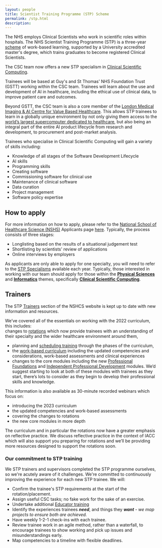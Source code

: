 ```yaml
---
layout: people
title: Scientist Training Programme (STP) Scheme
permalink: /stp.html
description:
---
```


The NHS employs Clinical Scientists who work in scientific roles within hospitals. The NHS Scientist Training Programme 
(STP) is a three-year [scheme](https://nshcs.hee.nhs.uk/programmes/stp/) of work-based learning, supported by a 
University accredited master's degree, which trains graduates to become registered Clinical Scientists.

The CSC team now offers a new STP specialism in [Clinical Scientific Computing](https://nshcs.hee.nhs.uk/healthcare-science/healthcare-science-specialisms-explained/informatics/clinical-scientific-computing/). 

Trainees will be based at Guy's and St Thomas' NHS Foundation Trust (GSTT) working within the CSC team. Trainees will 
learn about the use and development of AI in healthcare, including the ethical use of clinical data, to improve patient care and outcomes.

Beyond GSTT, the CSC team is also a core member of the [London Medical Imaging & AI Centre for Value Based Healthcare](https://www.aicentre.co.uk/). 
This allows STP trainees to learn in a globally unique environment by not only giving them access to the 
[world’s largest supercomputer dedicated to healthcare](https://www.aicentre.co.uk/news-and-events/news/helping-build-uks-most-powerful-supercomputer-ai-healthcare), but also being an integral part of the entire AI product lifecycle from research and development, to procurement and post-market analysis.

Trainees who specialise in Clinical Scientific Computing will gain a variety of skills including: 
- Knowledge of all stages of the Software Development Lifecycle
- AI skills
- Programming skills
- Creating software
- Commissioning software for clinical use
- Maintenance of clinical software
- Data curation
- Project management
- Software policy expertise

## How to apply

For more information on how to apply, please refer to the 
[National School of Healthcare Science (NSHS)](http://nshcs.hee.nhs.uk/) Applicants page 
[here](https://nshcs.hee.nhs.uk/programmes/stp/applicants/). Typically, the process consists of three stages:

- Longlisting based on the results of a situational judgement test
- Shortlisting by scientists' review of applications
- Online interviews by employers

As applicants are only able to apply for one specialty, you will need to refer to the [STP Specialisms](https://nshcs.hee.nhs.uk/programmes/stp/applicants/stp-specialisms/) 
available each year. Typically, those interested in working with our team should apply for those within the 
**[Physical Sciences](https://nshcs.hee.nhs.uk/healthcare-science/healthcare-science-specialisms-explained/physical-sciences/)** 
and **[Informatics](https://nshcs.hee.nhs.uk/healthcare-science/healthcare-science-specialisms-explained/informatics/)** 
themes, specifically **[Clinical Scientific Computing](https://nshcs.hee.nhs.uk/healthcare-science/healthcare-science-specialisms-explained/informatics/clinical-scientific-computing/)**.

## Trainers

The STP [Trainers](https://nshcs.hee.nhs.uk/programmes/stp/trainers/) section of the NSHCS website is kept up to date 
with new information and resources.
 
We’ve covered all of the essentials on working with the 2022 curriculum, this includes:  
changes to [rotations](https://nshcs.hee.nhs.uk/programmes/stp/trainers/guidance-for-working-with-the-2022-stp-curricula/rotation-modules/) which now provide trainees with an understanding of their specialty and the wider healthcare environment around them, 
- planning and [scheduling training](https://nshcs.hee.nhs.uk/programmes/stp/trainers/guidance-for-working-with-the-2022-stp-curricula/scheduling-training/) through the phases of the curriculum,  
- the [work-based curriculum](https://nshcs.hee.nhs.uk/programmes/stp/trainers/guidance-for-working-with-the-2022-stp-curricula/the-work-based-curriculum/) including the updated competencies and considerations, work-based assessments and clinical experiences  
- changes to the core modules including the new [Professional Foundations](https://curriculumlibrary.nshcs.org.uk/stp/module/S-C1/) and [Independent Professional Development](https://curriculumlibrary.nshcs.org.uk/stp/module/S-C4/) modules. We’d suggest starting to look at both of these modules with trainees as they start, there’s lots to consider as they begin to develop their professional skills and knowledge. 
 
This information is also available as 30-minute recorded webinars which focus on:  
- introducing the 2023 curriculum  
- the updated competencies and work-based assessments  
- covering the changes to rotations 
- the new core modules in more depth 
 
The curriculum and in particular the rotations now have a greater emphasis on reflective practice. We discuss reflective practice in the context of IACC which will also support you preparing for rotations and we’ll be providing more resources designed to support the rotations soon.

### Our commitment to STP training

We STP trainers and supervisors completed the STP programme ourselves, so we're acutely aware of it challenges. 
We're committed to continuously improving the experience for each new STP trainee. We will: 

- Confirm the trainee's STP requirements at the start of the rotation/placement.
- Assign useful CSC tasks; no fake work for the sake of an exercise.
- Undertake additional [Educator training](https://portal.e-lfh.org.uk/myElearning/Index?HierarchyId=0_54104_54116&programmeId=54104)
- Identify the experiences trainees **_need_**, and things they _**want**_ - _we map projects to ensure both are achieved._
- Have weekly 1-2-1 check-ins with each trainee.
- Review trainee work in an agile method, rather than a waterfall, to encourage trainees to show working and pick up issues and misunderstandings early. 
- Map competencies to a timeline with flexible deadlines. 


